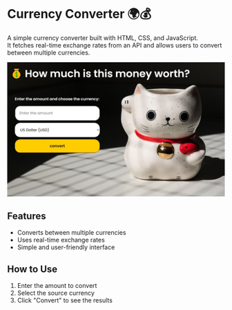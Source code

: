 # Currency Converter 🌍💰
A simple currency converter built with HTML, CSS, and JavaScript.  
It fetches real-time exchange rates from an API and allows users to convert between multiple currencies.

![Currency Converter Preview](screenshot.JPG)

## Features  
- Converts between multiple currencies  
- Uses real-time exchange rates  
- Simple and user-friendly interface  

## How to Use  
1. Enter the amount to convert  
2. Select the source currency  
3. Click "Convert" to see the results  
